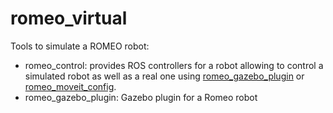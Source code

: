 # romeo_virtual
Tools to simulate a ROMEO robot:
- romeo_control: provides ROS controllers for a robot allowing to control a simulated robot as well as a real one using [romeo_gazebo_plugin](https://github.com/ros-aldebaran/romeo_virtual/tree/master/romeo_gazebo_plugin) or [romeo_moveit_config](https://github.com/ros-aldebaran/romeo_moveit_config).
- romeo_gazebo_plugin: Gazebo plugin for a Romeo robot
